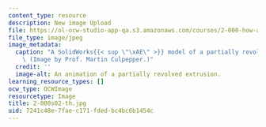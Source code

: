 ```yaml
---
content_type: resource
description: New image Upload
file: https://ol-ocw-studio-app-qa.s3.amazonaws.com/courses/2-000-how-and-why-machines-work-spring-2002/7241c48e7faec171fdedbc4bc6b1454c_2-000s02-th.jpg
file_type: image/jpeg
image_metadata:
  caption: "A SolidWorks{{< sup \"\xAE\" >}} model of a partially revolved extrusion.\
    \ (Image by Prof. Martin Culpepper.)"
  credit: ''
  image-alt: An animation of a partially revolved extrusion.
learning_resource_types: []
ocw_type: OCWImage
resourcetype: Image
title: 2-000s02-th.jpg
uid: 7241c48e-7fae-c171-fded-bc4bc6b1454c
---
```

